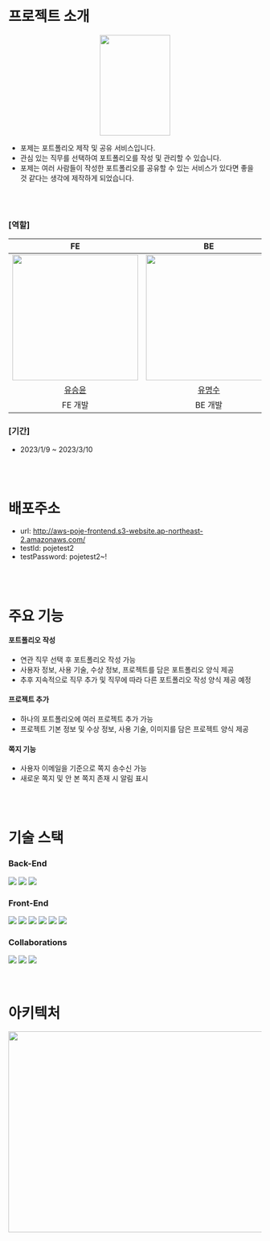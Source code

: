 # 프로젝트 소개

<div align="center"><img src='https://user-images.githubusercontent.com/66045666/230549140-238066b7-816d-462c-97f6-3e736bb34daf.png' width='140px' height='200px'></div>

- 포제는 포트폴리오 제작 및 공유 서비스입니다.
- 관심 있는 직무를 선택하여 포트폴리오를 작성 및 관리할 수 있습니다.
- 포제는 여러 사람들이 작성한 포트폴리오를 공유할 수 있는 서비스가 있다면 좋을 것 같다는 생각에 제작하게 되었습니다.

<br>
<br>

### [역할]

<div align="center">

|                                      FE                                       |                                      BE                                       |
| :---------------------------------------------------------------------------: | :---------------------------------------------------------------------------: |
| <img src="https://avatars.githubusercontent.com/u/66045666?v=4" width="250"/> | <img src="https://avatars.githubusercontent.com/u/66125391?v=4" width="250"/> |
|                     [유승윤](https://github.com/SeungYn)                      |                      [유명수](https://github.com/Ms-You)                      |
|                                    FE 개발                                    |                                    BE 개발                                    |

</div>

### [기간]

- 2023/1/9 ~ 2023/3/10

<br>
<br>

# 배포주소

- url: http://aws-poje-frontend.s3-website.ap-northeast-2.amazonaws.com/
- testId: pojetest2
- testPassword: pojetest2~!

<br>
<br>

# 주요 기능
#### 포트폴리오 작성
- 연관 직무 선택 후 포트폴리오 작성 가능
- 사용자 정보, 사용 기술, 수상 정보, 프로젝트를 담은 포트폴리오 양식 제공
- 추후 지속적으로 직무 추가 및 직무에 따라 다른 포트폴리오 작성 양식 제공 예정

#### 프로젝트 추가
- 하나의 포트폴리오에 여러 프로젝트 추가 가능
- 프로젝트 기본 정보 및 수상 정보, 사용 기술, 이미지를 담은 프로젝트 양식 제공

#### 쪽지 기능
- 사용자 이메일을 기준으로 쪽지 송수신 가능
- 새로운 쪽지 및 안 본 쪽지 존재 시 알림 표시

<br>
<br>

# 기술 스택

### Back-End
<div align=left> 
  <img src="https://img.shields.io/badge/java-007396?style=for-the-badge&logo=java&logoColor=white"> 
  <img src="https://img.shields.io/badge/spring-6DB33F?style=for-the-badge&logo=spring&logoColor=white"> 
  <img src="https://img.shields.io/badge/mariaDB-003545?style=for-the-badge&logo=mariaDB&logoColor=white"> 
</div>
	
### Front-End
<div align=left> 
  <img src="https://img.shields.io/badge/html5-E34F26?style=for-the-badge&logo=html5&logoColor=white"> 
  <img src="https://img.shields.io/badge/css-1572B6?style=for-the-badge&logo=css3&logoColor=white"> 
  <img src="https://img.shields.io/badge/javascript-F7DF1E?style=for-the-badge&logo=javascript&logoColor=black">
  
  <img src="https://img.shields.io/badge/react-61DAFB?style=for-the-badge&logo=react&logoColor=black"> 
  <img src="https://img.shields.io/badge/typescript-00599C?style=for-the-badge&logo=typescript&logoColor=white">
  <img src="https://img.shields.io/badge/reactquery-339AF0?style=for-the-badge&logo=reactquery&logoColor=white">
</div>
	
### Collaborations
<div align=left> 
  <img src="https://img.shields.io/badge/git-F05032?style=for-the-badge&logo=git&logoColor=white">
  <img src="https://img.shields.io/badge/github-181717?style=for-the-badge&logo=github&logoColor=white">
  <img src="https://img.shields.io/badge/amazonaws-232F3E?style=for-the-badge&logo=amazonaws&logoColor=white"> 
  <br>
	
</div>

<br>
<br>

# 아키텍처
<div align="center"><img src='https://user-images.githubusercontent.com/66125391/230608828-49ee0aef-4c67-4a38-aa92-987546aa9392.png' width='600px' height='400px'></div>

